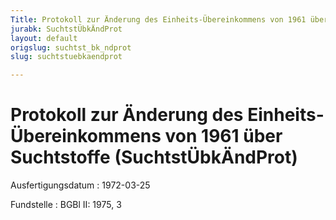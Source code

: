 ```yaml
---
Title: Protokoll zur Änderung des Einheits-Übereinkommens von 1961 über Suchtstoffe
jurabk: SuchtstÜbkÄndProt
layout: default
origslug: suchtst_bk_ndprot
slug: suchtstuebkaendprot

---
```


# Protokoll zur Änderung des Einheits-Übereinkommens von 1961 über Suchtstoffe (SuchtstÜbkÄndProt)

Ausfertigungsdatum
:   1972-03-25

Fundstelle
:   BGBl II: 1975, 3

